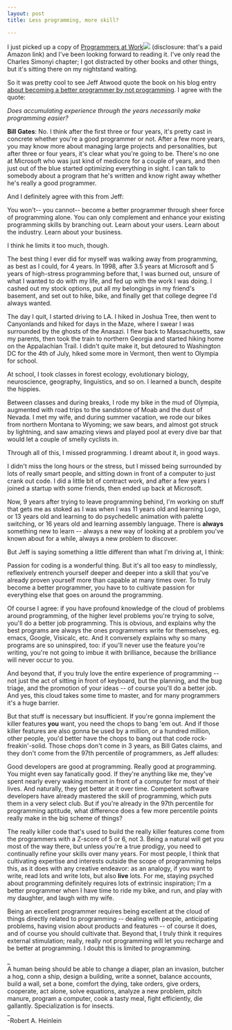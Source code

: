 ```yaml
---
layout: post
title: Less programming, more skill?

---
```

I just picked up a copy of [Programmers at Work](http://www.amazon.com/gp/product/1556152116?ie=UTF8&tag=mob-20&linkCode=as2&camp=1789&creative=9325&creativeASIN=1556152116)![](http://www.assoc-amazon.com/e/ir?t=mob-20&l=as2&o=1&a=1556152116) \(disclosure: that's a paid Amazon link\) and I've been looking forward to reading it. I've only read the Charles Simonyi chapter; I got distracted by other books and other things, but it's sitting there on my nightstand waiting.  
  
So it was pretty cool to see Jeff Atwood quote the book on his blog entry [about becoming a better programmer by not programming](http://www.codinghorror.com/blog/archives/000543.html). I agree with the quote:  


>   
_Does accumulating experience through the years necessarily make programming easier?_  
  
**Bill Gates**: No. I think after the first three or four years, it's pretty cast in concrete whether you're a good programmer or not. After a few more years, you may know more about managing large projects and personalities, but after three or four years, it's clear what you're going to be. There's no one at Microsoft who was just kind of mediocre for a couple of years, and then just out of the blue started optimizing everything in sight. I can talk to somebody about a program that he's written and know right away whether he's really a good programmer.   


  
And I definitely agree with this from Jeff:  


>   
You won't-- you cannot-- become a better programmer through sheer force of programming alone. You can only complement and enhance your existing programming skills by branching out. Learn about your users. Learn about the industry. Learn about your business.  


  
I think he limits it too much, though.  
  
The best thing I ever did for myself was walking away from programming, as best as I could, for 4 years. In 1998, after 3.5 years at Microsoft and 5 years of high-stress programming before that, I was burned out, unsure of what I wanted to do with my life, and fed up with the work I was doing. I cashed out my stock options, put all my belongings in my friend's basement, and set out to hike, bike, and finally get that college degree I'd always wanted.  
  
The day I quit, I started driving to LA. I hiked in Joshua Tree, then went to Canyonlands and hiked for days in the Maze, where I swear I was surrounded by the ghosts of the Anasazi. I flew back to Massachusetts, saw my parents, then took the train to northern Georgia and started hiking home on the Appalachian Trail. I didn't quite make it, but detoured to Washington DC for the 4th of July, hiked some more in Vermont, then went to Olympia for school.  
  
At school, I took classes in forest ecology, evolutionary biology, neuroscience, geography, linguistics, and so on. I learned a bunch, despite the hippies.  
  
Between classes and during breaks, I rode my bike in the mud of Olympia, augmented with road trips to the sandstone of Moab and the dust of Nevada. I met my wife, and during summer vacation, we rode our bikes from northern Montana to Wyoming; we saw bears, and almost got struck by lightning, and saw amazing views and played pool at every dive bar that would let a couple of smelly cyclists in.  
  
Through all of this, I missed programming. I dreamt about it, in good ways.  
  
I didn't miss the long hours or the stress, but I missed being surrounded by lots of really smart people, and sitting down in front of a computer to just crank out code. I did a little bit of contract work, and after a few years I joined a startup with some friends, then ended up back at Microsoft.  
  
Now, 9 years after trying to leave programming behind, I'm working on stuff that gets me as stoked as I was when I was 11 years old and learning Logo, or 13 years old and learning to do psychedelic animation with palette switching, or 16 years old and learning assembly language. There is **always** something new to learn -- always a new way of looking at a problem you've known about for a while, always a new problem to discover.  
  
But Jeff is saying something a little different than what I'm driving at, I think:  


>   
Passion for coding is a wonderful thing. But it's all too easy to mindlessly, reflexively entrench yourself deeper and deeper into a skill that you've already proven yourself more than capable at many times over. To truly become a better programmer, you have to to cultivate passion for everything else that goes on around the programming.  


  
Of course I agree: if you have profound knowledge of the cloud of problems around programming, of the higher level problems you're trying to solve, you'll do a better job programming. This is obvious, and explains why the best programs are always the ones programmers write for themselves, eg. emacs, Google, Visicalc, etc. And it conversely explains why so many programs are so uninspired, too: if you'll never use the feature you're writing, you're not going to imbue it with brilliance, because the brilliance will never occur to you.  
  
And beyond that, if you truly love the entire experience of programming -- not just the act of sitting in front of keyboard, but the planning, and the bug triage, and the promotion of your ideas -- of course you'll do a better job. And yes, this cloud takes some time to master, and for many programmers it's a huge barrier.  
  
But that stuff is necessary but insufficient. If you're gonna implement the killer features **you** want, you need the chops to bang 'em out. And if those killer features are also gonna be used by a million, or a hundred million, other people, you'd better have the chops to bang out that code rock-freakin'-solid. Those chops don't come in 3 years, as Bill Gates claims, and they don't come from the 97th percentile of programmers, as Jeff alludes:  


>   
Good developers are good at programming. Really good at programming. You might even say fanatically good. If they're anything like me, they've spent nearly every waking moment in front of a computer for most of their lives. And naturally, they get better at it over time. Competent software developers have already mastered the skill of programming, which puts them in a very select club. But if you're already in the 97th percentile for programming aptitude, what difference does a few more percentile points really make in the big scheme of things?  


  
The really killer code that's used to build the really killer features come from the programmers with a Z-score of 5 or 6, not 3. Being a natural will get you most of the way there, but unless you're a true prodigy, you need to continually refine your skills over many years. For most people, I think that cultivating expertise and interests outside the scope of programming helps this, as it does with any creative endeavor: as an analogy, if you want to write, read lots and write lots, but also **live** lots. For me, staying psyched about programming definitely requires lots of extrinsic inspiration; I'm a better programmer when I have time to ride my bike, and run, and play with my daughter, and laugh with my wife.  
  
Being an excellent programmer requires being excellent at the cloud of things directly related to programming -- dealing with people, anticipating problems, having vision about products and features -- of course it does, and of course you should cultivate that. Beyond that, I truly think it requires external stimulation; really, really not programming will let you recharge and be better at programming. I doubt this is limited to programming.  
  
_  
A human being should be able to change a diaper, plan an invasion, butcher a hog, conn a ship, design a building, write a sonnet, balance accounts, build a wall, set a bone, comfort the dying, take orders, give orders, cooperate, act alone, solve equations, analyze a new problem, pitch manure, program a computer, cook a tasty meal, fight efficiently, die gallantly. Specialization is for insects.  
_  
-Robert A. Heinlein
